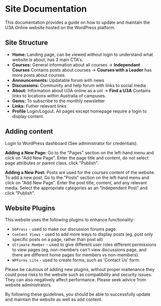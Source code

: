 # Site Documentation
This documentation provides a guide on how to update and maintain the U3A Online website hosted on the WordPress platform.

## Site Structure
- **Home:** Landing page, can be viewed without login to understand what website is about, has 3 main CTA's.
- **Courses:** General information about all courses -> **Independant Courses** Contains posts about courses -> **Courses with a Leader** has more posts about courses.
- **Announcements:** Updatable forum with news 
- **Discussions:** Community and help forum with links to social media
- **About:** Information about U3A online as a uni -> **Find a U3A** Contains links to locations within Australia of campuses.
- **Gems:** To subscribe to the monthly newsletter
- **Links:** Futher relevant links
- **Profile** Login/Logout. All pages except homepage require a login to display content.

## Adding content
Login to WordPress dashboard (See administrator for credentials).

**Adding a New Page:** Go to the "Pages" section on the left-hand menu and click on "Add New Page". Enter the page title and content, do not select page attributes or parent class. click "Publish".

**Adding a New Post:** Posts are used for the courses content of the website. To add a new post, Go to the "Posts" section on the left-hand menu and click on "Add New Page". Enter the post title, content, and any relevant media. Select the appropriate categories as an "Independant Post" and click "Publish".

## Website Plugins
This website uses the following plugins to enhance functionality:

- `bbPress` - used to make our discussion forums page.
- `Content Views` - used to add more ways to display posts (eg. post only specific posts on a page, rather than post all)
- `Ultimate Member` - used to give different user roles different permissions to view pages (eg, non-members can't view discussions page, and there are different home pages for members vs non-members).
- `WPForms Lite` - used to create forms, such as 'Contact Us' form.

Please be cautious of adding new plugins, without proper maitenance they could pose risks to the website such as compatibility and security issues. They can also negatively affect performance. Please seek advice from website administrators.

By following these guidelines, you should be able to successfully update and maintain the website as well as add content.


